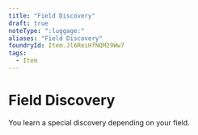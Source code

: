 ```yaml
---
title: "Field Discovery"
draft: true
noteType: ":luggage:"
aliases: "Field Discovery"
foundryId: Item.Jl6ReiHfNQM29Ww7
tags:
  - Item
---
```


# Field Discovery

You learn a special discovery depending on your field.
